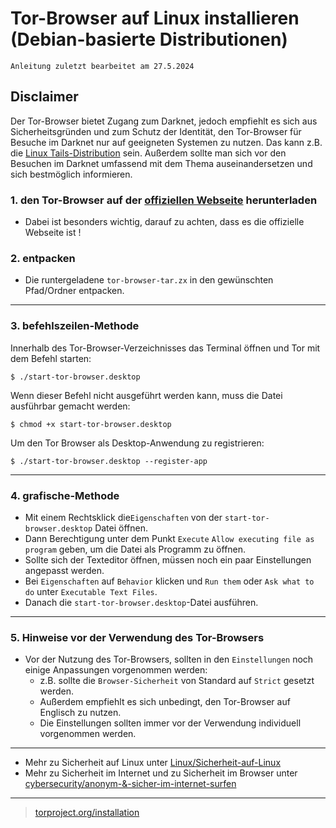 # Tor-Browser auf Linux installieren (Debian-basierte Distributionen)

`Anleitung zuletzt bearbeitet am 27.5.2024`


## Disclaimer
Der Tor-Browser bietet Zugang zum Darknet, jedoch empfiehlt es sich aus Sicherheitsgründen und zum Schutz der Identität, den Tor-Browser für Besuche im Darknet nur auf geeigneten Systemen zu nutzen. Das kann z.B. die [Linux Tails-Distribution](https://tails.net/) sein.
Außerdem sollte man sich vor den Besuchen im Darknet umfassend mit dem Thema auseinandersetzen und sich bestmöglich informieren.


### 1. den Tor-Browser auf der [offiziellen Webseite](https://www.torproject.org/) herunterladen

- Dabei ist besonders wichtig, darauf zu achten, dass es die offizielle Webseite ist !


### 2. entpacken

- Die runtergeladene `tor-browser-tar.zx` in den gewünschten Pfad/Ordner entpacken.


-----------------------------------------------------------------------------------------------------------------


### 3. befehlszeilen-Methode

Innerhalb des Tor-Browser-Verzeichnisses das Terminal öffnen und Tor mit dem Befehl starten:
```
‪$ ./start-tor-browser.desktop
```


Wenn dieser Befehl nicht ausgeführt werden kann, muss die Datei ausführbar gemacht werden:
```
$ chmod +x start-tor-browser.desktop 
```


Um den Tor Browser als Desktop-Anwendung zu registrieren:
```
$ ./start-tor-browser.desktop --register-app
```


-----------------------------------------------------------------------------------------------------------------


### 4. grafische-Methode

- Mit einem Rechtsklick die`Eigenschaften` von der `start-tor-browser.desktop` Datei öffnen.
- Dann Berechtigung unter dem Punkt `Execute` `Allow executing file as  program` geben, um die Datei als Programm zu öffnen.
- Sollte sich der Texteditor öffnen, müssen noch ein paar Einstellungen angepasst werden.
- Bei `Eigenschaften` auf `Behavior` klicken und `Run them` oder `Ask what to do` unter  `Executable Text Files`.
- Danach die `start-tor-browser.desktop`-Datei ausführen.


-----------------------------------------------------------------------------------------------------------------


### 5. Hinweise vor der Verwendung des Tor-Browsers

- Vor der Nutzung des Tor-Browsers, sollten in den `Einstellungen` noch einige Anpassungen vorgenommen werden:
    - z.B. sollte die `Browser-Sicherheit` von Standard auf `Strict` gesetzt werden.
    - Außerdem empfiehlt es sich unbedingt, den Tor-Browser auf Englisch zu nutzen.
    - Die Einstellungen sollten immer vor der Verwendung individuell vorgenommen werden.


-----------------------------------------------------------------------------------------------------------------


- Mehr zu Sicherheit auf Linux unter [Linux/Sicherheit-auf-Linux](https://github.com/replay45/Linux-RaspberryPI-NextCloud/tree/main/linux/Sicherheit-auf-linux-%26-Verschl%C3%BCsselung)
- Mehr zu Sicherheit im Internet und zu Sicherheit im Browser unter [cybersecurity/anonym-&-sicher-im-internet-surfen](https://github.com/replay45/ethical-hacking-und-cybersecurity/tree/main/browser-%26-sicher-surfen)



-----------------------------------------------------------------------------------------------------------------


> [torproject.org/installation](https://tb-manual.torproject.org/de/installation/)
